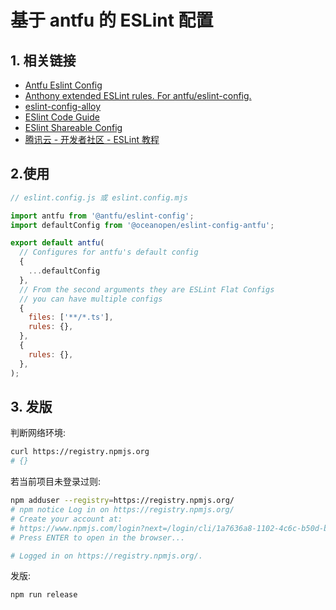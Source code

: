 # 基于 antfu 的 ESLint 配置

## 1. 相关链接

- [Antfu Eslint Config](https://github.com/antfu/eslint-config)
- [Anthony extended ESLint rules. For antfu/eslint-config.](https://github.com/antfu/eslint-plugin-antfu)
- [eslint-config-alloy](https://github.com/AlloyTeam/eslint-config-alloy)
- [ESlint Code Guide](http://eslint.org/docs/user-guide/configuring)
- [ESlint Shareable Config](http://eslint.org/docs/developer-guide/shareable-configs)
- [腾讯云 - 开发者社区 - ESLint 教程](https://cloud.tencent.com/developer/section/1135602)

## 2.使用

```js
// eslint.config.js 或 eslint.config.mjs

import antfu from '@antfu/eslint-config';
import defaultConfig from '@oceanopen/eslint-config-antfu';

export default antfu(
  // Configures for antfu's default config
  {
    ...defaultConfig
  },
  // From the second arguments they are ESLint Flat Configs
  // you can have multiple configs
  {
    files: ['**/*.ts'],
    rules: {},
  },
  {
    rules: {},
  },
);
```

## 3. 发版

判断网络环境:

```bash
curl https://registry.npmjs.org
# {}
```

若当前项目未登录过则:

```bash
npm adduser --registry=https://registry.npmjs.org/
# npm notice Log in on https://registry.npmjs.org/
# Create your account at:
# https://www.npmjs.com/login?next=/login/cli/1a7636a8-1102-4c6c-b50d-b86ae5662656
# Press ENTER to open in the browser...

# Logged in on https://registry.npmjs.org/.
```

发版:

```bash
npm run release
```
